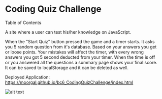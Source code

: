 # Coding Quiz Challenge

Table of Contents

A site where a user can test his/her knowledge on JavaScript.

When the "Start Quiz" button pressed the game and a timer starts. It asks you 5 random question from it's database. Based on your answers you get or loose points. Your mistakes will affect the timer, with every wrong answers you got 5 second deducted from your timer. When the time is off or you answered all the questions a summary page shows your final score. It can be saved to localStorage and it can be deleted as well.

Deployed Application: https://moorgal.github.io/bc6_CodingQuizChallenge/index.html

![alt text](https://github.com/Moorgal/bc6_CodingQuizChallenge/blob/main/08-web-apis-challenge-demo.gif)

<!-- ![alt text](http://url/to/img.png) -->
